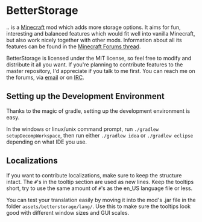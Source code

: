 BetterStorage
=============

.. is a [Minecraft](http://minecraft.net/) mod which adds more storage options. It aims
for fun, interesting and balanced features which would fit well into vanilla Minecraft,
but also work nicely together with other mods. Information about all its features can be
found in the [Minecraft Forums thread](http://www.minecraftforum.net/topic/1548203-/).

BetterStorage is licensed under the MIT license, so feel free to modify and distribute
it all you want. If you're planning to contribute features to the master repository,
I'd appreciate if you talk to me first. You can reach me on the forums, via
[email](mailto:halfnerd.copygirl@gmail.com) or on [IRC](irc://irc.esper.net/#obsidian).

Setting up the Development Environment
--------------------------------------
Thanks to the magic of gradle, setting up the development environment is easy.

In the windows or linux/unix command prompt, run ```./gradlew setupDecompWorkspace```,
then run either ```./gradlew idea``` or ```./gradlew eclipse``` depending on what IDE you use.

Localizations
-------------

If you want to contribute localizations, make sure to keep the structure intact. The
```#```'s in the tooltip section are used as new lines. Keep the tooltips short, try to
use the same amount of ```#```'s as the en_US language file or less.

You can test your translation easily by moving it into the mod's .jar file in the
folder ```assets/betterstorage/lang/```. Use this to make sure the tooltips look good
with different window sizes and GUI scales.
